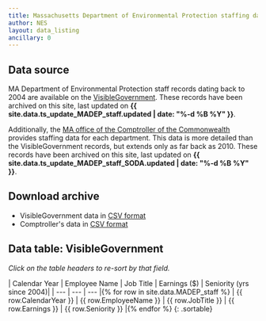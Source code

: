 ```yaml
---
title: Massachusetts Department of Environmental Protection staffing data
author: NES
layout: data_listing
ancillary: 0
---
```


## Data source

MA Department of Environmental Protection staff records dating back to 2004 are available on the [VisibleGovernment](https://qvs.visiblegovernment.us/QvAJAXZfc/notoolbar.htm?document=Clients/Massachusetts/Payroll/MA_Payroll.qvw).  These records have been archived on this site, last updated on **{{ site.data.ts_update_MADEP_staff.updated | date: "%-d %B %Y" }}**.

Additionally, the [MA office of the Comptroller of the Commonwealth](https://cthru.data.socrata.com/Government/Comptroller-of-the-Commonwealth-Payroll/rr3a-7twk) provides staffing data for each department.  This data is more detailed than the VisibleGovernment records, but extends only as far back as 2010.  These records have been archived on this site, last updated on **{{ site.data.ts_update_MADEP_staff_SODA.updated | date: "%-d %B %Y" }}**.

## Download archive

* VisibleGovernment data in [CSV format](MADEP_staff.csv)
* Comptroller's data in [CSV format](MADEP_staff_SODA.csv)

## Data table: VisibleGovernment

*Click on the table headers to re-sort by that field.*


<!-- Note: need to have the for loop markup on the same line as the table rows as described here: http://stackoverflow.com/questions/35642820/jekyll-how-to-use-for-loop-to-generate-table-row-within-the-same-table-inside-m -->

| Calendar Year | Employee Name | Job Title | Earnings ($) | Seniority (yrs since 2004)|
| --- | --- | --- |{% for row in site.data.MADEP_staff %}
| {{ row.CalendarYear }} | {{ row.EmployeeName }} | {{ row.JobTitle }} | {{ row.Earnings }} | {{ row.Seniority }} |{% endfor %}
{: .sortable}
